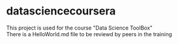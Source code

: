 # datasciencecoursera
This project is used for the course "Data Science ToolBox"</br>
There is a HelloWorld.md file to be reviewd by peers in the training
